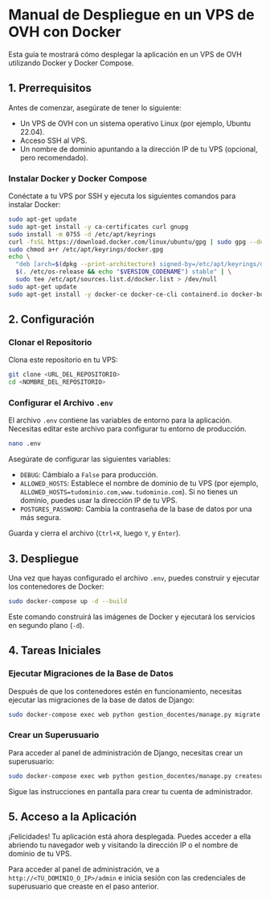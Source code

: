 # Manual de Despliegue en un VPS de OVH con Docker

Esta guía te mostrará cómo desplegar la aplicación en un VPS de OVH utilizando Docker y Docker Compose.

## 1. Prerrequisitos

Antes de comenzar, asegúrate de tener lo siguiente:

*   Un VPS de OVH con un sistema operativo Linux (por ejemplo, Ubuntu 22.04).
*   Acceso SSH al VPS.
*   Un nombre de dominio apuntando a la dirección IP de tu VPS (opcional, pero recomendado).

### Instalar Docker y Docker Compose

Conéctate a tu VPS por SSH y ejecuta los siguientes comandos para instalar Docker:

```bash
sudo apt-get update
sudo apt-get install -y ca-certificates curl gnupg
sudo install -m 0755 -d /etc/apt/keyrings
curl -fsSL https://download.docker.com/linux/ubuntu/gpg | sudo gpg --dearmor -o /etc/apt/keyrings/docker.gpg
sudo chmod a+r /etc/apt/keyrings/docker.gpg
echo \
  "deb [arch=$(dpkg --print-architecture) signed-by=/etc/apt/keyrings/docker.gpg] https://download.docker.com/linux/ubuntu \
  $(. /etc/os-release && echo "$VERSION_CODENAME") stable" | \
  sudo tee /etc/apt/sources.list.d/docker.list > /dev/null
sudo apt-get update
sudo apt-get install -y docker-ce docker-ce-cli containerd.io docker-buildx-plugin docker-compose-plugin
```

## 2. Configuración

### Clonar el Repositorio

Clona este repositorio en tu VPS:

```bash
git clone <URL_DEL_REPOSITORIO>
cd <NOMBRE_DEL_REPOSITORIO>
```

### Configurar el Archivo `.env`

El archivo `.env` contiene las variables de entorno para la aplicación. Necesitas editar este archivo para configurar tu entorno de producción.

```bash
nano .env
```

Asegúrate de configurar las siguientes variables:

*   `DEBUG`: Cámbialo a `False` para producción.
*   `ALLOWED_HOSTS`: Establece el nombre de dominio de tu VPS (por ejemplo, `ALLOWED_HOSTS=tudominio.com,www.tudominio.com`). Si no tienes un dominio, puedes usar la dirección IP de tu VPS.
*   `POSTGRES_PASSWORD`: Cambia la contraseña de la base de datos por una más segura.

Guarda y cierra el archivo (`Ctrl+X`, luego `Y`, y `Enter`).

## 3. Despliegue

Una vez que hayas configurado el archivo `.env`, puedes construir y ejecutar los contenedores de Docker:

```bash
sudo docker-compose up -d --build
```

Este comando construirá las imágenes de Docker y ejecutará los servicios en segundo plano (`-d`).

## 4. Tareas Iniciales

### Ejecutar Migraciones de la Base de Datos

Después de que los contenedores estén en funcionamiento, necesitas ejecutar las migraciones de la base de datos de Django:

```bash
sudo docker-compose exec web python gestion_docentes/manage.py migrate
```

### Crear un Superusuario

Para acceder al panel de administración de Django, necesitas crear un superusuario:

```bash
sudo docker-compose exec web python gestion_docentes/manage.py createsuperuser
```

Sigue las instrucciones en pantalla para crear tu cuenta de administrador.

## 5. Acceso a la Aplicación

¡Felicidades! Tu aplicación está ahora desplegada. Puedes acceder a ella abriendo tu navegador web y visitando la dirección IP o el nombre de dominio de tu VPS.

Para acceder al panel de administración, ve a `http://<TU_DOMINIO_O_IP>/admin` e inicia sesión con las credenciales de superusuario que creaste en el paso anterior.
